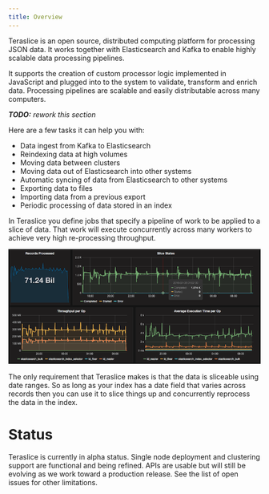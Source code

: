 ```yaml
---
title: Overview
---
```


Teraslice is an open source, distributed computing platform for processing JSON data. It works together with Elasticsearch and Kafka to enable highly scalable data processing pipelines.

It supports the creation of custom processor logic implemented in JavaScript and plugged into to the system to validate, transform and enrich data. Processing pipelines are scalable and easily distributable across many computers.

*<strong>TODO:</strong> rework this section*

Here are a few tasks it can help you with:

  * Data ingest from Kafka to Elasticsearch
  * Reindexing data at high volumes
  * Moving data between clusters
  * Moving data out of Elasticsearch into other systems
  * Automatic syncing of data from Elasticsearch to other systems
  * Exporting data to files
  * Importing data from a previous export
  * Periodic processing of data stored in an index

In Teraslice you define jobs that specify a pipeline of work to be applied to a slice of data. That work will execute concurrently across many workers to achieve very high re-processing throughput.

[![Overview and Getting Started](assets/reindexing-id-71B.png)](https://www.youtube.com/watch?v=TG7flPTZeeg)

The only requirement that Teraslice makes is that the data is sliceable using date ranges. So as long as your index has a date field that varies across records then you can use it to slice things up and concurrently reprocess the data in the index.

# Status

Teraslice is currently in alpha status. Single node deployment and clustering support are functional and being refined. APIs are usable but will still be evolving as we work toward a production release. See the list of open issues for other limitations.

